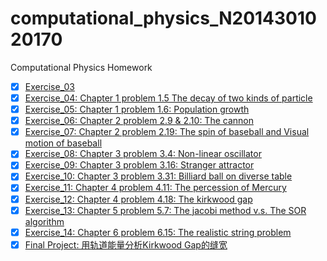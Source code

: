 # computational_physics_N2014301020170
Computational Physics Homework
- [x] [Exercise_03](https://github.com/Youngjg/computational_physics_N2014301020170/blob/master/Exercise%203)
- [x] [Exercise_04: Chapter 1 problem 1.5 The decay of two kinds of particle](https://github.com/Youngjg/computational_physics_N2014301020170)
- [x] [Exercise_05: Chapter 1 problem 1.6: Population growth](https://github.com/Youngjg/computational_physics_N2014301020170)
- [x] [Exercise_06: Chapter 2 problem 2.9 & 2.10: The cannon](https://github.com/Youngjg/computational_physics_N2014301020170)
- [x] [Exercise_07: Chapter 2 problem 2.19: The spin of baseball and Visual motion of baseball](https://github.com/Youngjg/computational_physics_N2014301020170)
- [x] [Exercise_08: Chapter 3 problem 3.4: Non-linear oscillator](https://github.com/Youngjg/computational_physics_N201430170)
- [x] [Exercise_09: Chapter 3 problem 3.16: Stranger attractor](https://github.com/Youngjg/computational_physics_N2014301020170)
- [x] [Exercise_10: Chapter 3 problem 3.31: Billiard ball on diverse table](https://github.com/Youngjg/computational_physics_N2014301020170)
- [x] [Exercise_11: Chapter 4 problem 4.11: The percession of Mercury](https://github.com/Youngjg/computational_physics_N2014301020170)
- [x] [Exercise_12: Chapter 4 problem 4.18: The kirkwood gap](https://github.com/Youngjg/computational_physics_N2014301020170)
- [x] [Exercise_13: Chapter 5 problem 5.7: The jacobi method v.s. The SOR algorithm](https://github.com/Youngjg/computational_physics_N2014301020170)
- [x] [Exercise_14: Chapter 6 problem 6.15: The realistic string problem](https://github.com/Youngjg/computational_physics_N2014301020170)
- [x] [Final Project: 用轨道能量分析Kirkwood Gap的缝宽](https://github.com/Youngjg/computational_physics_N2014301020170)
